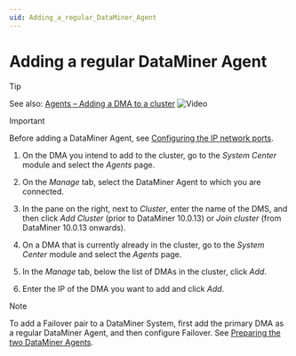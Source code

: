 ```yaml
---
uid: Adding_a_regular_DataMiner_Agent
---
```


# Adding a regular DataMiner Agent

> [!TIP]
> See also:
> [Agents – Adding a DMA to a cluster](https://community.dataminer.services/video/agents-adding-a-dma-to-a-cluster/) ![Video](~/user-guide/images/video_Duo.png)

> [!IMPORTANT]
> Before adding a DataMiner Agent, see [Configuring the IP network ports](xref:Configuring_the_IP_network_ports). 

1. On the DMA you intend to add to the cluster, go to the *System Center* module and select the *Agents* page.

2. On the *Manage* tab, select the DataMiner Agent to which you are connected.

3. In the pane on the right, next to *Cluster*, enter the name of the DMS, and then click *Add Cluster* (prior to DataMiner 10.0.13) or *Join cluster* (from DataMiner 10.0.13 onwards).

4. On a DMA that is currently already in the cluster, go to the *System Center* module and select the *Agents* page.

5. In the *Manage* tab, below the list of DMAs in the cluster, click *Add*.

6. Enter the IP of the DMA you want to add and click *Add*.

> [!NOTE]
> To add a Failover pair to a DataMiner System, first add the primary DMA as a regular DataMiner Agent, and then configure Failover. See [Preparing the two DataMiner Agents](xref:Preparing_the_two_DataMiner_Agents).
>
